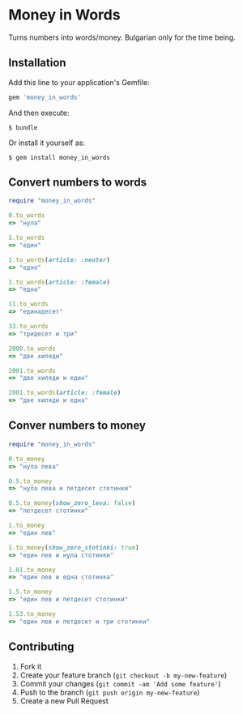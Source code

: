 # Money in Words

Turns numbers into words/money. Bulgarian only for the time being.

## Installation

Add this line to your application's Gemfile:

```ruby
gem 'money_in_words'
```

And then execute:

    $ bundle

Or install it yourself as:

    $ gem install money_in_words

## Convert numbers to words

```ruby
require "money_in_words"

0.to_words
=> "нула"

1.to_words
=> "един"

1.to_words(article: :neuter)
=> "едно"

1.to_words(article: :female)
=> "една"

11.to_words
=> "единадесет"

33.to_words
=> "тридесет и три"

2000.to_words
=> "две хиляди"

2001.to_words
=> "две хиляди и един"

2001.to_words(article: :female)
=> "две хиляди и една"
```

## Conver numbers to money
```ruby
require "money_in_words"

0.to_money
=> "нула лева"

0.5.to_money
=> "нула лева и петдесет стотинки"

0.5.to_money(show_zero_leva: false)
=> "петдесет стотинки"

1.to_money
=> "един лев"

1.to_money(show_zero_stotinki: true)
=> "един лев и нула стотинки"

1.01.to_money
=> "един лев и една стотинка"

1.5.to_money
=> "един лев и петдесет стотинки"

1.53.to_money
=> "един лев и петдесет и три стотинки"
```

## Contributing

1. Fork it
2. Create your feature branch (`git checkout -b my-new-feature`)
3. Commit your changes (`git commit -am 'Add some feature'`)
4. Push to the branch (`git push origin my-new-feature`)
5. Create a new Pull Request
